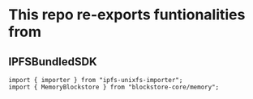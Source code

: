 # This repo re-exports funtionalities from

## IPFSBundledSDK
```
import { importer } from "ipfs-unixfs-importer";
import { MemoryBlockstore } from "blockstore-core/memory";
```

<!-- ## CosmosBundledSDK
```
import {
  encodeSecp256k1Signature,
  rawSecp256k1PubkeyToRawAddress,
} from "@cosmjs/amino";
import { Secp256k1, sha256, ExtendedSecp256k1Signature } from "@cosmjs/crypto";
import { toBech32, fromHex } from "@cosmjs/encoding";

import { makeSignBytes } from "@cosmjs/proto-signing";
``` -->